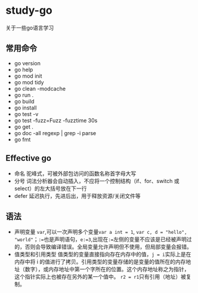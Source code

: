 # study-go
关于一些go语言学习
## 常用命令
- go version
- go help
- go mod init
- go mod tidy
- go clean -modcache
- go run .
- go build
- go install
- go test -v
- go test -fuzz=Fuzz -fuzztime 30s
- go get .
- go doc -all regexp | grep -i parse
- go fmt
## Effective go
- 命名 驼峰式，可被外部包访问的函数名称首字母大写
- 分号 词法分析器会自动插入，不应将一个控制结构（if、for、switch 或 select）的左大括号放在下一行
- defer 延迟执行，先进后出，用于释放资源/关闭文件等
## 语法
  - 声明变量 `var`,可以一次声明多个变量`var a int = 1`, `var c, d = "hello", "world"`；`:=`也是声明语句，`e:=3`,出现在`:=`左侧的变量不应该是已经被声明过的，否则会导致编译错误。全局变量允许声明但不使用，但局部变量会报错。
  - 值类型和引用类型 值类型的变量直接指向存在内存中的值，`j = i`实际上是在内存中将 i 的值进行了拷贝。引用类型的变量存储的是变量的值所在的内存地址（数字），或内存地址中第一个字所在的位置。这个内存地址称之为指针，这个指针实际上也被存在另外的某一个值中。 `r2 = r1`只有引用（地址）被复制。
